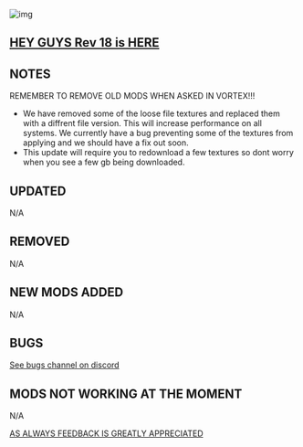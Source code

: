 ![img](https://s11.gifyu.com/images/SgCoI.png)

## [HEY GUYS Rev 18 is HERE](https://)

## NOTES

REMEMBER TO REMOVE OLD MODS WHEN ASKED IN VORTEX!!!

- We have removed some of the loose file textures and replaced them with a diffrent file version. This will increase performance on all systems. We currently have a bug preventing some of the textures from applying and we should have a fix out soon.
- This update will require you to redownload a few textures so dont worry when you see a few gb being downloaded.

## UPDATED

N/A

## REMOVED

N/A

## NEW MODS ADDED

N/A

## BUGS

[See bugs channel on discord](https://discord.gg/xZNztPjA2u)

## MODS NOT WORKING AT THE MOMENT

N/A

[AS ALWAYS FEEDBACK IS GREATLY APPRECIATED](https://)